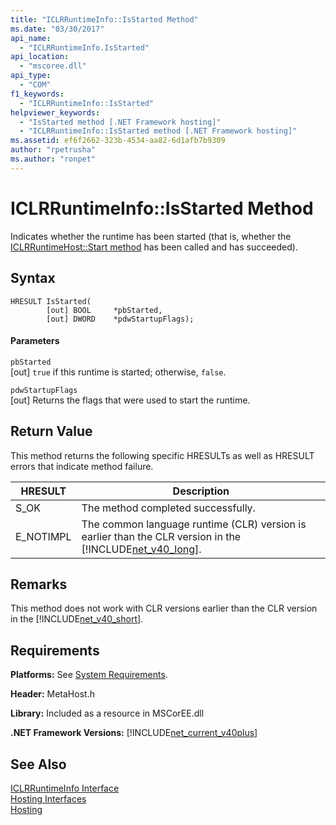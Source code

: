 ```yaml
---
title: "ICLRRuntimeInfo::IsStarted Method"
ms.date: "03/30/2017"
api_name: 
  - "ICLRRuntimeInfo.IsStarted"
api_location: 
  - "mscoree.dll"
api_type: 
  - "COM"
f1_keywords: 
  - "ICLRRuntimeInfo::IsStarted"
helpviewer_keywords: 
  - "IsStarted method [.NET Framework hosting]"
  - "ICLRRuntimeInfo::IsStarted method [.NET Framework hosting]"
ms.assetid: ef6f2662-323b-4534-aa82-6d1afb7b9309
author: "rpetrusha"
ms.author: "ronpet"
---
```

# ICLRRuntimeInfo::IsStarted Method
Indicates whether the runtime has been started (that is, whether the [ICLRRuntimeHost::Start method](../../../../docs/framework/unmanaged-api/hosting/iclrruntimehost-start-method.md) has been called and has succeeded).  

## Syntax  

```  
HRESULT IsStarted(  
        [out] BOOL     *pbStarted,  
        [out] DWORD    *pdwStartupFlags);  
```  

#### Parameters  
 `pbStarted`  
 [out] `true` if this runtime is started; otherwise, `false`.  

 `pdwStartupFlags`  
 [out] Returns the flags that were used to start the runtime.  

## Return Value  
 This method returns the following specific HRESULTs as well as HRESULT errors that indicate method failure.  


|  HRESULT  |                                                                     Description                                                                     |
|-----------|-----------------------------------------------------------------------------------------------------------------------------------------------------|
|   S_OK    |                                                         The method completed successfully.                                                          |
| E_NOTIMPL | The common language runtime (CLR) version is earlier than the CLR version in the [!INCLUDE[net_v40_long](../../../../includes/net-v40-long-md.md)]. |

## Remarks  
 This method does not work with CLR versions earlier than the CLR version in the [!INCLUDE[net_v40_short](../../../../includes/net-v40-short-md.md)].  

## Requirements  
 **Platforms:** See [System Requirements](../../../../docs/framework/get-started/system-requirements.md).  

 **Header:** MetaHost.h  

 **Library:** Included as a resource in MSCorEE.dll  

 **.NET Framework Versions:** [!INCLUDE[net_current_v40plus](../../../../includes/net-current-v40plus-md.md)]  

## See Also  
 [ICLRRuntimeInfo Interface](../../../../docs/framework/unmanaged-api/hosting/iclrruntimeinfo-interface.md)  
 [Hosting Interfaces](../../../../docs/framework/unmanaged-api/hosting/hosting-interfaces.md)  
 [Hosting](../../../../docs/framework/unmanaged-api/hosting/index.md)
